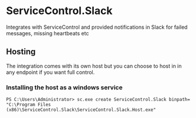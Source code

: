 # ServiceControl.Slack
Integrates with ServiceControl and provided notifications in Slack for failed messages, missing heartbeats etc

## Hosting

The integration comes with its own host but you can choose to host in in any endpoint if you want full control.

### Installing the host as a windows service

`PS C:\Users\Administrator> sc.exe create ServiceControl.Slack binpath= "C:\Program Files (x86)\ServiceControl.Slack\ServiceControl.Slack.Host.exe"`


